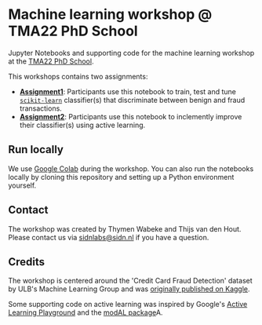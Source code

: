 # Machine learning workshop @ TMA22 PhD School 

Jupyter Notebooks and supporting code for the machine learning workshop at the [TMA22 PhD School](https://tma.ifip.org/2022/phd-school/).

This workshops contains two assignments:

- [**Assignment1**](https://colab.research.google.com/github/SIDN/tma22_ml/blob/main/Assignment1.ipynb): Participants use this notebook to train, test and tune [`scikit-learn`](https://scikit-learn.org/stable/index.html) classifier(s) that discriminate between benign and fraud transactions.
- [**Assignment2**](https://colab.research.google.com/github/SIDN/tma22_ml/blob/main/Assignment2.ipynb): Participants use this notebook to inclemently improve their classifier(s) using active learning. 

## Run locally

We use [Google Colab](https://colab.research.google.com) during the workshop.
You can also run the notebooks locally by cloning this repository and setting up a Python environment yourself.

## Contact

The workshop was created by Thymen Wabeke and Thijs van den Hout. 
Please contact us via sidnlabs@sidn.nl if you have a question. 

## Credits

The workshop is centered around the 'Credit Card Fraud Detection' dataset by ULB's Machine Learning Group and was [originally published on Kaggle](https://www.kaggle.com/datasets/mlg-ulb/creditcardfraud).

Some supporting code on active learning was inspired by Google's [Active Learning Playground](https://github.com/google/active-learning) and the [modAL package](https://github.com/modAL-python/modAL)A.
